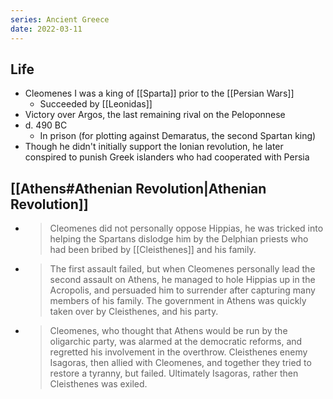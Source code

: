 ```yaml
---
series: Ancient Greece
date: 2022-03-11
---
```


## Life
- Cleomenes I was a king of [[Sparta]] prior to the [[Persian Wars]]
	- Succeeded by [[Leonidas]]
- Victory over Argos, the last remaining rival on the Peloponnese
- d. 490 BC
	- In prison (for plotting against Demaratus, the second Spartan king)
- Though he didn't initially support the Ionian revolution, he later conspired to punish Greek islanders who had cooperated with Persia
## [[Athens#Athenian Revolution|Athenian Revolution]]
- > Cleomenes did not personally oppose Hippias, he was tricked into helping the Spartans dislodge him by the Delphian priests who had been bribed by [[Cleisthenes]] and his family.
- > The first assault failed, but when Cleomenes personally lead the second assault on Athens, he managed to hole Hippias up in the Acropolis, and persuaded him to surrender after capturing many members of his family. The government in Athens was quickly taken over by Cleisthenes, and his party.
- >Cleomenes, who thought that Athens would be run by the oligarchic party, was alarmed at the democratic reforms, and regretted his involvement in the overthrow. Cleisthenes enemy Isagoras, then allied with Cleomenes, and together they tried to restore a tyranny, but failed. Ultimately Isagoras, rather then Cleisthenes was exiled.